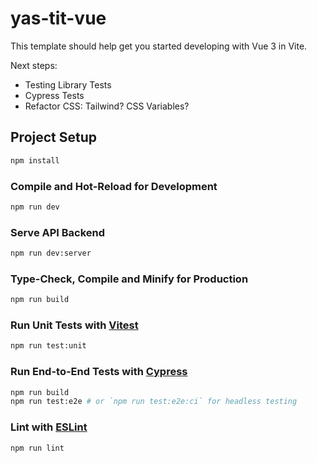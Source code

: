 # yas-tit-vue

This template should help get you started developing with Vue 3 in Vite.

Next steps:
- Testing Library Tests
- Cypress Tests
- Refactor CSS: Tailwind? CSS Variables?


## Project Setup

```sh
npm install
```

### Compile and Hot-Reload for Development

```sh
npm run dev
```

### Serve API Backend

```sh
npm run dev:server
```

### Type-Check, Compile and Minify for Production

```sh
npm run build
```

### Run Unit Tests with [Vitest](https://vitest.dev/)

```sh
npm run test:unit
```

### Run End-to-End Tests with [Cypress](https://www.cypress.io/)

```sh
npm run build
npm run test:e2e # or `npm run test:e2e:ci` for headless testing
```

### Lint with [ESLint](https://eslint.org/)

```sh
npm run lint
```
